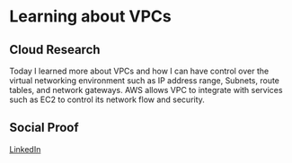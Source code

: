 # Learning about VPCs

## Cloud Research

Today I learned more about VPCs and how I can have control over the virtual networking environment such as IP address range, Subnets, route tables, and network gateways. AWS allows VPC to integrate with services such as EC2 to control its network flow and security.

## Social Proof

[LinkedIn](https://www.linkedin.com/posts/rockyle98_100daysofcloud-cybersecurity-aws-activity-6813998520631091200-EjvW)